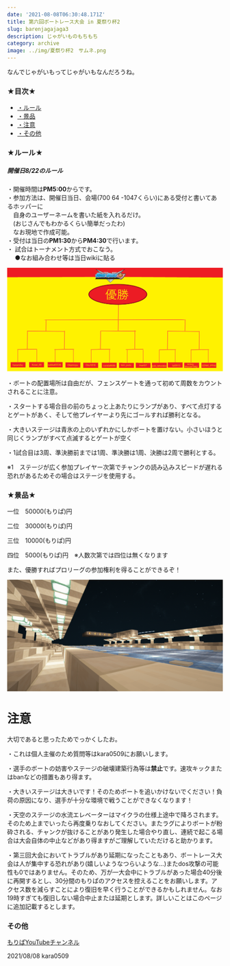 ```yaml
---
date: '2021-08-08T06:30:48.171Z'
title: 第六回ボートレース大会 in 夏祭り杯2
slug: barenjagajaga3
description: じゃがいものもちもち
category: archive
image: ../img/夏祭り杯2　サムネ.png
---
```

なんでじゃがいもってじゃがいもなんだろうね。

### ★目次★

- [・ルール](#ru-ru)
- [・景品](#keihin)
- [・注意](#tyuui)
- [・その他](#sonota)

### ★ルール★

##### 開催日8/22のルール

・開催時間は**PM5:00**からです。  
・参加方法は、開催日当日、会場(700 64 -1047くらい)にある受付と書いてあるホッパーに  
　自身のユーザーネームを書いた紙を入れるだけ。  
　(おじさんでもわかるくらい簡単だったわ)  
　なお現地で作成可能。  
・受付は当日の**PM1:30**から**PM4:30**で行います。  
・ 試合はトーナメント方式でおこなう。  
　
●なお組み合わせ等は当日wikiに貼る

![](/img/第六回ボートレース対戦表-.png)

・ボートの配置場所は自由だが、フェンスゲートを通って初めて周数をカウントされることに注意。

・スタートする場合目の前のちょっと上あたりにランプがあり、すべて点灯するとゲートがあく、そして他プレイヤーより先にゴールすれば勝利となる。

・大きいステージは青氷の上のいずれかにしかボートを置けない。小さいほうと同じくランプがすべて点滅するとゲートが空く

・1試合目は3周、準決勝前までは1周、準決勝は1周、決勝は2周で勝利とする。

※1　ステージが広く参加プレイヤー次第でチャンクの読み込みスピードが遅れる恐れがあるためその場合はステージを使用する。

### ★景品★

一位　50000(もりぱ)円

二位　30000(もりぱ)円

三位　10000(もりぱ)円

四位　5000(もりぱ)円　※人数次第では四位は無くなります

また、優勝すればプロリーグの参加権利を得ることができるぞ！

![](/img/2021-07-18_15.25.15.png)

# **注意**

大切であると思ったためでっかくしたお。

・これは個人主催のため質問等はkara0509にお願いします。

・選手のボートの妨害やステージの破壊建築行為等は**禁止**です。速攻キックまたはbanなどの措置もあり得ます。

・大きいステージは大きいです！そのためボートを追いかけないでください！負荷の原因になり、選手が十分な環境で戦うことができなくなります！

・天空のステージの水流エレベーターはマイクラの仕様上途中で降ろされます。そのため上までいったら再度乗りなおしてください。またラグによりボートが粉砕される、チャンクが抜けることがあり発生した場合やり直し、連続で起こる場合は大会自体の中止などがあり得ますがご理解していただけると助かります。

・第三回大会においてトラブルがあり延期になったこともあり、ボートレース大会は人が集中する恐れがあり(嬉しいようなつらいような...)またdos攻撃の可能性も0ではありません。そのため、万が一大会中にトラブルがあった場合40分後に再開するとし、30分間のもりぱのアクセスを控えることをお願いします。アクセス数を減らすことにより復旧を早く行うことができるかもしれません。なお19時すぎても復旧しない場合中止または延期とします。詳しいことはこのページに追加記載するとします。

### その他

[もりぱYouTubeチャンネル](https://www.youtube.com/channel/UC5huN7nu_9RJKB-rPk8Z0hQ)

2021/08/08 kara0509
